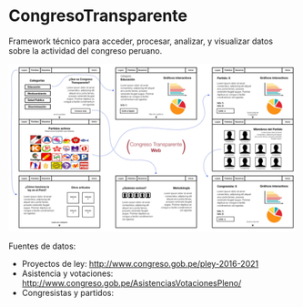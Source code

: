 # CongresoTransparente

Framework técnico para acceder, procesar, analizar, y visualizar datos sobre la actividad del congreso peruano.

![diseño web](/imgs/ct_web.png)

Fuentes de datos:
- Proyectos de ley: http://www.congreso.gob.pe/pley-2016-2021
- Asistencia y votaciones: http://www.congreso.gob.pe/AsistenciasVotacionesPleno/
- Congresistas y partidos:
